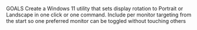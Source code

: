 GOALS
Create a Windows 11 utility that sets display rotation to Portrait or Landscape in one click or one command.
Include per monitor targeting from the start so one preferred monitor can be toggled without touching others
